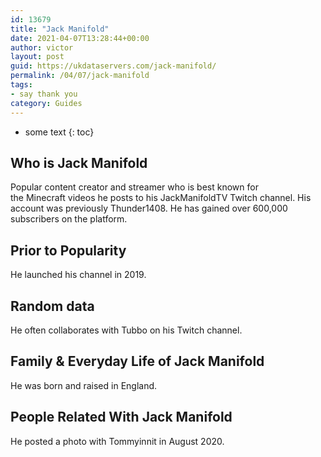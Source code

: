 ```yaml
---
id: 13679
title: "Jack Manifold"
date: 2021-04-07T13:28:44+00:00
author: victor
layout: post
guid: https://ukdataservers.com/jack-manifold/
permalink: /04/07/jack-manifold
tags:
- say thank you
category: Guides
---
```


* some text
{: toc}

## Who is Jack Manifold

Popular content creator and streamer who is best known for the Minecraft videos he posts to his JackManifoldTV Twitch channel. His account was previously Thunder1408. He has gained over 600,000 subscribers on the platform. 

## Prior to Popularity

He launched his channel in 2019. 

## Random data

He often collaborates with Tubbo on his Twitch channel. 

## Family & Everyday Life of Jack Manifold

He was born and raised in England. 

## People Related With Jack Manifold

He posted a photo with Tommyinnit in August 2020.
 